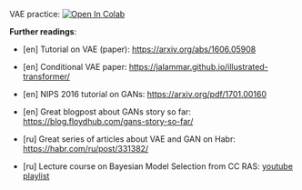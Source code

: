 VAE practice:
[![Open In Colab](https://colab.research.google.com/assets/colab-badge.svg)](https://colab.research.google.com/github/girafe-ai/ml-mipt/blob/advanced_f20/week12_generative/week15_VAE_practice.ipynb)


__Further readings__:

* [en] Tutorial on VAE (paper): https://arxiv.org/abs/1606.05908

* [en] Conditional VAE paper: https://jalammar.github.io/illustrated-transformer/

* [en] NIPS 2016 tutorial on GANs: https://arxiv.org/pdf/1701.00160

* [en] Great blogpost about GANs story so far: https://blog.floydhub.com/gans-story-so-far/

* [ru] Great series of articles about VAE and GAN on Habr: https://habr.com/ru/post/331382/

* [ru] Lecture course on Bayesian Model Selection from CC RAS: [youtube playlist](https://www.youtube.com/playlist?list=PLk4h7dmY2eYH9RtoKGzxHKji0GLiBzSlZ)
